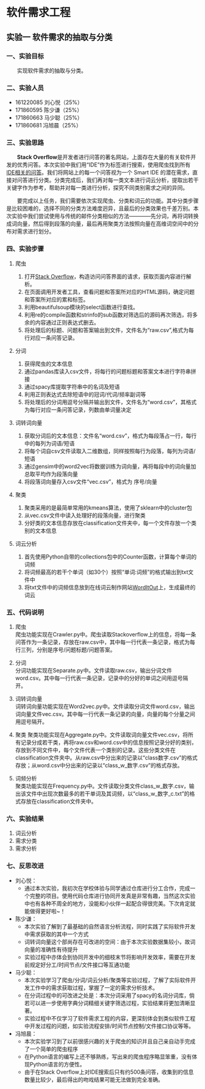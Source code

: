 # 软件需求工程
## 实验一 软件需求的抽取与分类

### 一、实验目标
&emsp;&emsp;实现软件需求的抽取与分类。

### 二、实验人员
* 161220085 刘心悦（25%）
* 171860595 陈少谦（25%）
* 171860663 马少聪（25%）
* 171860681 冯旭晨（25%）

### 三、实验思路 
&emsp;&emsp;**Stack Overflow**是开发者进行问答的著名网站，上面存在大量的有关软件开发的优秀问答。本次实验中我们用“IDE”作为标签进行搜索，使用爬虫找到所有[IDE相关的问答](https://stackoverflow.com/questions/tagged/ide)。我们将网站上的每一个问答视为一个 Smart IDE 的潜在需求，直接对问答进行分类。分类完成后，我们再对每一类文本进行词云分析，提取出若干关键字作为参考，帮助并对每一类进行分析，探究不同类别需求之间的异同。

&emsp;&emsp;要完成以上任务，我们需要依次实现爬虫、分类和词云的功能。其中分类步骤是比较困难的，选择不同的分类方法难度迥异，且最后的分类效果也千差万别。本次实验中我们尝试使用与传统的邮件分类相似的方法————先分词，再将词转换成词向量，然后得到段落的向量，最后再用聚类方法按照向量在高维词空间中的分布对需求进行划分。


### 四、实验步骤
1. 爬虫  
    1. 打开[Stack Overflow](https://stackoverflow.com/)，构造访问问答界面的请求，获取页面内容进行解析。
    2. 在页面调用开发者工具，查看问题和答案所对应的HTML源码，确定问题和答案所对应的累和标签。
    3. 利用beautifulsoup模块的select函数进行查找。
    4. 利用re的compile函数和strinfo的sub函数对筛选后的源码再次筛选，将多余的内容通过正则表达式删去。
    5. 将处理后的标题、问题和答案输出到文件，文件名为“raw.csv”,格式为每行对应一条问答记录。
2. 分词
    1. 获得爬虫的文本信息
    2. 通过pandas库读入csv文件，将每行的问题标题和答案文本进行字符串拼接
    3. 通过spacy库提取字符串中的名词及短语
    4. 利用正则表达式去除短语中的冠词/代词/频率副词等
    5. 将处理后的分词用逗号分隔并输出到文件，文件名为“word.csv”，其格式为每行对应一条问答记录，列数由单词量决定
3. 词转词向量
   1. 获取分词后的文本信息：文件名“word.csv”，格式为每段落占一行，每行中的每列为词语/短语
   2. 将每个词自csv文件读取入二维数组，同样按照每行为段落，每列为词语/短语
   3. 通过gensim中的word2vec将数据训练为词向量，再将每段中的词向量加总取平均作为段落向量
   4. 将段落词向量存入csv文件“vec.csv”，格式为 序号/向量

4. 聚类
   1. 聚类采用的是最简单常用的kmeans算法，使用了sklearn中的cluster包
   2. 从vec.csv文件中读入处理好的段落向量，进行聚类
   3. 分好类的文本信息存放在classification文件夹中，每一个文件存放一个类别的文本信息
5. 词云分析
   1. 首先使用Python自带的collections包中的Counter函数，计算每个单词的词频
   2. 将词频最高的若干个单词（如30个）按照“单词:词频”的格式输出到txt文件中
   3. 将txt文件中的词频信息放到在线词云制作网站[WordItOut](http://www.yyyweb.com/demo/inner-show/word-itout.html)上，生成最终的词云

### 五、代码说明
1. 爬虫  
    爬虫功能实现在Crawler.py中。爬虫读取Stackoverflow上的信息，将每一条问答作为一条记录，存放在raw.csv中，其中每一行代表一条记录，格式为每行三列，分别是序号/问题标题/问题答案。  

2. 分词  
    分词功能实现在Separate.py中。文件读取raw.csv，输出分词文件word.csv。其中每一行代表一条记录，记录中的分好的单词之间用逗号隔开。  

3. 词转词向量  
    词转词向量功能实现在Word2vec.py中。文件读取分词文件word.csv，输出词向量文件vec.csv。其中每一行代表一条记录的向量，向量的每个分量之间用逗号隔开。  

4. 聚类
    聚类功能实现在Aggregate.py中。文件读取词向量文件vec.csv，将所有记录分成若干类，再将raw.csv和word.csv中的信息按照记录分好的类别，存放到不同文件中，每个文件代表一个类别的记录。这些分类文件在classification文件夹中。从raw.csv中分出来的记录以“class数字.csv”的格式存放；从word.csv中分出来的记录以“class_w_数字.csv”的格式存放。
    
5. 词频分析  
    聚类功能实现在Frequency.py中。文件读取分类文件class_w_数字.csv，输出该文件中出现次数最多的若干单词及其词频，以“class_w_数字_c.txt”的格式存放在classification文件夹中。

### 六、实验结果
1. 词云分析
2. 需求分类
3. 需求分析

### 七、反思改进
* 刘心悦：
    * 通过本次实验，我初次在学校体验与同学通过仓库进行分工合作，完成一个完整的项目。使用代码仓库进行协同开发真是非常有趣，当然这次实验中也有各种不周全的地方，没能和小伙伴一起配合得很完美。下次肯定就能做得更好啦~！
* 陈少谦：
    * 本次实验了解到了最基础的自然语言分析流程，同时实践了实际软件开发中需求获取的其中一个方式
    * 词转词向量这个部尚存在可改进的空间：由于本次实验数据集较小，故词向量的准确性有待提升
    * 实验过程中亦体会到协同开发中的细枝末节将影响开发效率，需要在开发前规定好分工/时间节点/文件接口等互通功能
* 马少聪：
    * 本次实验学习了爬虫/分词/词云分析/聚类等实验过程，了解了实际软件开发工作中的需求获取过程，掌握了一定的需求分析技术。
    * 在分词过程中的可改进之处是：本次分词采用了spacy的名词分词库，倘若可以进一步使用字典分词精细关键字筛选过程，实验结果将更加清晰显著。
    * 实验过程中不仅学习了软件需求工程的内容，更深刻体会到类似软件工程中开发过程的问题，如实验流程安排/时间节点控制/文件接口协议等等。
* 冯旭晨：
    * 本次实验学习到了以前很感兴趣的关于爬虫的知识并且自己亲自动手完成了一个简单的爬虫程序
	* 在Python语言的编写上还不够熟练，写出来的爬虫程序略显笨重，没有体现Python语言的方便性。
    * 由于在Stack Overflow上对IDE搜索后只有约500条问答，收集到的信息数量比较少，最后得出的吻戏结果可能无法做到完全准确。

